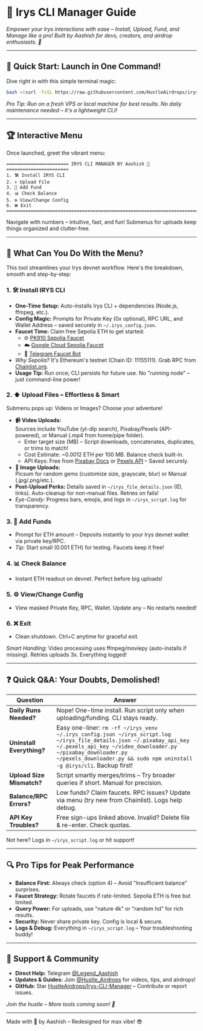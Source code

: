 # 🚀 Irys CLI Manager Guide

*Empower your Irys interactions with ease – Install, Upload, Fund, and Manage like a pro! Built by Aashish for devs, creators, and airdrop enthusiasts. 💖*

---

## 🌟 Quick Start: Launch in One Command!

Dive right in with this simple terminal magic:  
```bash
bash <(curl -fsSL https://raw.githubusercontent.com/HustleAirdrops/irys-cli-node-one-command/main/menu.sh)
```  
*Pro Tip: Run on a fresh VPS or local machine for best results. No daily maintenance needed – it's a lightweight CLI!*

---

## 🏆 Interactive Menu

Once launched, greet the vibrant menu:  
```
======================= IRYS CLI MANAGER BY Aashish 💖 =======================
1. 🛠️ Install IRYS CLI
2. ⬆️ Upload File
3. 💸 Add Fund
4. 📊 Check Balance
5. ⚙️ View/Change Config
6. ❌ Exit
==============================================================================
```

Navigate with numbers – intuitive, fast, and fun! Submenus for uploads keep things organized and clutter-free.

---

## 🧭 What Can You Do With the Menu?

This tool streamlines your Irys devnet workflow. Here's the breakdown, smooth and step-by-step:

### 1. 🛠️ Install IRYS CLI  
   - **One-Time Setup:** Auto-installs Irys CLI + dependencies (Node.js, ffmpeg, etc.).  
   - **Config Magic:** Prompts for Private Key (0x optional), RPC URL, and Wallet Address – saved securely in `~/.irys_config.json`.  
   - **Faucet Time:** Claim free Sepolia ETH to get started:  
     - 🌐 [PK910 Sepolia Faucet](https://sepolia-faucet.pk910.de/)  
     - ☁️ [Google Cloud Sepolia Faucet](https://cloud.google.com/application/web3/faucet/ethereum/sepolia)  
     - 🤖 [Telegram Faucet Bot](https://t.me/Faucet_Trade_bot)  
   - *Why Sepolia?* It's Ethereum's testnet (Chain ID: 11155111). Grab RPC from [Chainlist.org](https://chainlist.org/chain/11155111).  
   - **Usage Tip:** Run once; CLI persists for future use. No "running node" – just command-line power!

### 2. ⬆️ Upload Files – Effortless & Smart  
   Submenu pops up: Videos or Images? Choose your adventure!  
   - **📹 Video Uploads:**  
     Sources include YouTube (yt-dlp search), Pixabay/Pexels (API-powered), or Manual (.mp4 from home/pipe folder).  
     - Enter target size (MB) – Script downloads, concatenates, duplicates, or trims to match!  
     - Cost Estimate: ~0.0012 ETH per 100 MB. Balance check built-in.  
     - API Keys: Free from [Pixabay Docs](https://pixabay.com/api/docs/) or [Pexels API](https://www.pexels.com/api/) – Saved securely.  
   - **📸 Image Uploads:**  
     Picsum for random gems (customize size, grayscale, blur) or Manual (.jpg/.png/etc.).  
   - **Post-Upload Perks:** Details saved in `~/irys_file_details.json` (ID, links). Auto-cleanup for non-manual files. Retries on fails!  
   - *Eye-Candy:* Progress bars, emojis, and logs in `~/irys_script.log` for transparency.

### 3. 💸 Add Funds  
   - Prompt for ETH amount – Deposits instantly to your Irys devnet wallet via private key/RPC.  
   - *Tip:* Start small (0.001 ETH) for testing. Faucets keep it free!

### 4. 📊 Check Balance  
   - Instant ETH readout on devnet. Perfect before big uploads!

### 5. ⚙️ View/Change Config  
   - View masked Private Key, RPC, Wallet. Update any – No restarts needed!

### 6. ❌ Exit  
   - Clean shutdown. Ctrl+C anytime for graceful exit.

*Smart Handling:* Video processing uses ffmpeg/moviepy (auto-installs if missing). Retries uploads 3x. Everything logged!

---

## ❓ Quick Q&A: Your Doubts, Demolished!

| Question | Answer |
|----------|--------|
| **Daily Runs Needed?** | Nope! One-time install. Run script only when uploading/funding. CLI stays ready. |
| **Uninstall Everything?** | Easy one-liner: `rm -rf ~/irys_venv ~/.irys_config.json ~/irys_script.log ~/irys_file_details.json ~/.pixabay_api_key ~/.pexels_api_key ~/video_downloader.py ~/pixabay_downloader.py ~/pexels_downloader.py && sudo npm uninstall -g @irys/cli`. Backup first! |
| **Upload Size Mismatch?** | Script smartly merges/trims – Try broader queries if short. Manual for precision. |
| **Balance/RPC Errors?** | Low funds? Claim faucets. RPC issues? Update via menu (try new from Chainlist). Logs help debug. |
| **API Key Troubles?** | Free sign-ups linked above. Invalid? Delete file & re-enter. Check quotas. |

Not here? Logs in `~/irys_script.log` or hit support!

---

## 🔍 Pro Tips for Peak Performance
- **Balance First:** Always check (option 4) – Avoid "Insufficient balance" surprises.  
- **Faucet Strategy:** Rotate faucets if rate-limited. Sepolia ETH is free but limited.  
- **Query Power:** For uploads, use "nature 4k" or "random hd" for rich results.  
- **Security:** Never share private key. Config is local & secure.  
- **Logs & Debug:** Everything in `~/irys_script.log` – Your troubleshooting buddy!

---

## 💬 Support & Community
- **Direct Help:** Telegram [@Legend_Aashish](https://t.me/Legend_Aashish)  
- **Updates & Guides:** Join [@Hustle_Airdrops](https://t.me/Hustle_Airdrops) for videos, tips, and airdrops!  
- **GitHub:** Star [HustleAirdrops/Irys-CLI-Manager](https://github.com/HustleAirdrops) – Contribute or report issues.  

*Join the hustle – More tools coming soon! 🚀*  

---  

Made with 💖 by Aashish – Redesigned for max vibe! 😎
